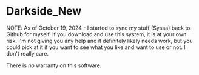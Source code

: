 # Darkside_New
NOTE: As of October 19, 2024 - I started to sync my stuff (Sysaa) back to Github for myself. If you download and use this system, it is at your own risk. I'm not giving you any help and it definitely likely needs work, but you could pick at it if you want to see what you like and want to use or not. I don't really care.

There is *no* warranty on this software.
